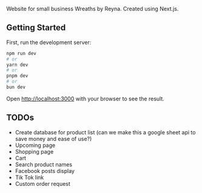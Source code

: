 Website for small business Wreaths by Reyna. Created using Next.js.

## Getting Started

First, run the development server:

```bash
npm run dev
# or
yarn dev
# or
pnpm dev
# or
bun dev
```

Open [http://localhost:3000](http://localhost:3000) with your browser to see the result.

## TODOs

- Create database for product list (can we make this a google sheet api to save money and ease of use?)
- Upcoming page
- Shopping page
- Cart
- Search product names
- Facebook posts display
- Tik Tok link
- Custom order request
